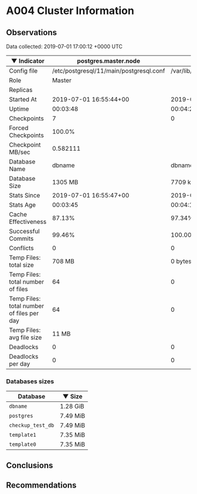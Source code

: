 # A004 Cluster Information #

## Observations ##
Data collected: 2019-07-01 17:00:12 +0000 UTC  

|&#9660;&nbsp;Indicator | postgres.master.node | postgres.replica.node |
|--------|-------|-------- |
|Config file |/etc/postgresql/11/main/postgresql.conf|/var/lib/postgresql/11/secondary/postgresql.conf|
|Role |Master|<no value>|
|Replicas ||<no value>|
|Started At |2019-07-01&nbsp;16:55:44+00|2019-07-01 16:55:51+00|
|Uptime |00:03:48|00:04:22|
|Checkpoints |7|0|
|Forced Checkpoints |100.0%|<no value>|
|Checkpoint MB/sec |0.582111|<no value>|
|Database Name |dbname|dbname|
|Database Size |1305&nbsp;MB|7709 kB|
|Stats Since |2019-07-01&nbsp;16:55:47+00|2019-07-01 16:55:57+00|
|Stats Age |00:03:45|00:04:16|
|Cache Effectiveness |87.13%|97.34%|
|Successful Commits |99.46%|100.00%|
|Conflicts |0|0|
|Temp Files: total size |708&nbsp;MB|0 bytes|
|Temp Files: total number of files |64|0|
|Temp Files: total number of files per day |64|0|
|Temp Files: avg file size |11&nbsp;MB|<no value>|
|Deadlocks |0|0|
|Deadlocks per day |0|0|


### Databases sizes ###

| Database | &#9660;&nbsp;Size |
|----------|--------|
| `dbname` | 1.28&nbsp;GiB |
| `postgres` | 7.49&nbsp;MiB |
| `checkup_test_db` | 7.49&nbsp;MiB |
| `template1` | 7.35&nbsp;MiB |
| `template0` | 7.35&nbsp;MiB |


## Conclusions ##


## Recommendations ##

